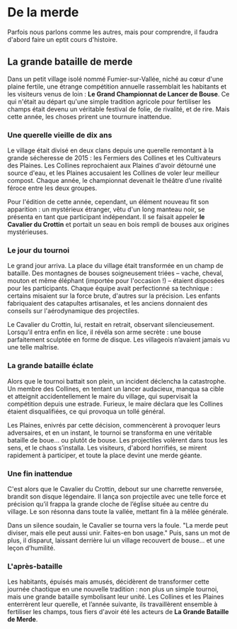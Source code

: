 # De la merde
Parfois nous parlons comme les autres, mais pour comprendre, il faudra d'abord faire un eptit cours d'histoire.

## La grande bataille de merde

Dans un petit village isolé nommé Fumier-sur-Vallée, niché au cœur d'une plaine fertile, une étrange compétition annuelle rassemblait les habitants et les visiteurs venus de loin : **Le Grand Championnat de Lancer de Bouse**. Ce qui n'était au départ qu'une simple tradition agricole pour fertiliser les champs était devenu un véritable festival de folie, de rivalité, et de rire. Mais cette année, les choses prirent une tournure inattendue.

### Une querelle vieille de dix ans
Le village était divisé en deux clans depuis une querelle remontant à la grande sécheresse de 2015 : les Fermiers des Collines et les Cultivateurs des Plaines. Les Collines reprochaient aux Plaines d'avoir détourné une source d'eau, et les Plaines accusaient les Collines de voler leur meilleur compost. Chaque année, le championnat devenait le théâtre d’une rivalité féroce entre les deux groupes.

Pour l'édition de cette année, cependant, un élément nouveau fit son apparition : un mystérieux étranger, vêtu d'un long manteau noir, se présenta en tant que participant indépendant. Il se faisait appeler **le Cavalier du Crottin** et portait un seau en bois rempli de bouses aux origines mystérieuses.

### Le jour du tournoi
Le grand jour arriva. La place du village était transformée en un champ de bataille. Des montagnes de bouses soigneusement triées – vache, cheval, mouton et même éléphant (importée pour l'occasion !) – étaient disposées pour les participants. Chaque équipe avait perfectionné sa technique : certains misaient sur la force brute, d'autres sur la précision. Les enfants fabriquaient des catapultes artisanales, et les anciens donnaient des conseils sur l'aérodynamique des projectiles.

Le Cavalier du Crottin, lui, restait en retrait, observant silencieusement. Lorsqu’il entra enfin en lice, il révéla son arme secrète : une bouse parfaitement sculptée en forme de disque. Les villageois n’avaient jamais vu une telle maîtrise.

### La grande bataille éclate
Alors que le tournoi battait son plein, un incident déclencha la catastrophe. Un membre des Collines, en tentant un lancer audacieux, manqua sa cible et atteignit accidentellement le maire du village, qui supervisait la compétition depuis une estrade. Furieux, le maire déclara que les Collines étaient disqualifiées, ce qui provoqua un tollé général.

Les Plaines, enivrés par cette décision, commencèrent à provoquer leurs adversaires, et en un instant, le tournoi se transforma en une véritable bataille de boue… ou plutôt de bouse. Les projectiles volèrent dans tous les sens, et le chaos s’installa. Les visiteurs, d'abord horrifiés, se mirent rapidement à participer, et toute la place devint une merde géante.

### Une fin inattendue
C'est alors que le Cavalier du Crottin, debout sur une charrette renversée, brandit son disque légendaire. Il lança son projectile avec une telle force et précision qu’il frappa la grande cloche de l’église située au centre du village. Le son résonna dans toute la vallée, mettant fin à la mêlée générale.

Dans un silence soudain, le Cavalier se tourna vers la foule. "La merde peut diviser, mais elle peut aussi unir. Faites-en bon usage." Puis, sans un mot de plus, il disparut, laissant derrière lui un village recouvert de bouse… et une leçon d’humilité.

### L'après-bataille
Les habitants, épuisés mais amusés, décidèrent de transformer cette journée chaotique en une nouvelle tradition : non plus un simple tournoi, mais une grande bataille symbolisant leur unité. Les Collines et les Plaines enterrèrent leur querelle, et l’année suivante, ils travaillèrent ensemble à fertiliser les champs, tous fiers d'avoir été les acteurs de **La Grande Bataille de Merde**.
